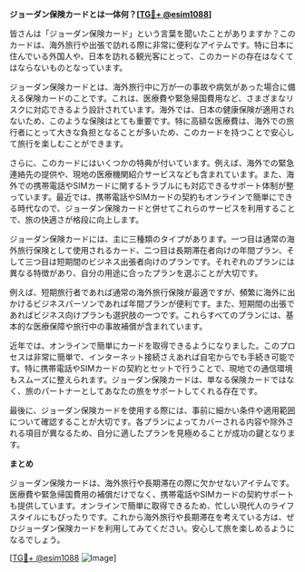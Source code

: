 **ジョーダン保険カードとは一体何？[[TG💪+ @esim1088](https://t.me/s/esim1088)]**

皆さんは「ジョーダン保険カード」という言葉を聞いたことがありますか？このカードは、海外旅行や出張で訪れる際に非常に便利なアイテムです。特に日本に住んでいる外国人や、日本を訪れる観光客にとって、このカードの存在はなくてはならないものとなっています。

ジョーダン保険カードとは、海外旅行中に万が一の事故や病気があった場合に備える保険カードのことです。これは、医療費や緊急帰国費用など、さまざまなリスクに対応できるよう設計されています。海外では、日本の健康保険が適用されないため、このような保険はとても重要です。特に高額な医療費は、海外での旅行者にとって大きな負担となることが多いため、このカードを持つことで安心して旅行を楽しむことができます。

さらに、このカードにはいくつかの特典が付いています。例えば、海外での緊急連絡先の提供や、現地の医療機関紹介サービスなども含まれています。また、海外での携帯電話やSIMカードに関するトラブルにも対応できるサポート体制が整っています。最近では、携帯電話やSIMカードの契約もオンラインで簡単にできる時代なので、ジョーダン保険カードと併せてこれらのサービスを利用することで、旅の快適さが格段に向上します。

ジョーダン保険カードには、主に三種類のタイプがあります。一つ目は通常の海外旅行保険として使用されるカード、二つ目は長期滞在者向けの年間プラン、そして三つ目は短期間のビジネス出張者向けのプランです。それぞれのプランには異なる特徴があり、自分の用途に合ったプランを選ぶことが大切です。

例えば、短期旅行者であれば通常の海外旅行保険が最適ですが、頻繁に海外に出かけるビジネスパーソンであれば年間プランが便利です。また、短期間の出張であればビジネス向けプランも選択肢の一つです。これらすべてのプランには、基本的な医療保障や旅行中の事故補償が含まれています。

近年では、オンラインで簡単にカードを取得できるようになりました。このプロセスは非常に簡単で、インターネット接続さえあれば自宅からでも手続き可能です。特に携帯電話やSIMカードの契約とセットで行うことで、現地での通信環境もスムーズに整えられます。ジョーダン保険カードは、単なる保険カードではなく、旅のパートナーとしてあなたの旅をサポートしてくれる存在です。

最後に、ジョーダン保険カードを使用する際には、事前に細かい条件や適用範囲について確認することが大切です。各プランによってカバーされる内容や除外される項目が異なるため、自分に適したプランを見極めることが成功の鍵となります。

**まとめ**

ジョーダン保険カードは、海外旅行や長期滞在の際に欠かせないアイテムです。医療費や緊急帰国費用の補償だけでなく、携帯電話やSIMカードの契約サポートも提供しています。オンラインで簡単に取得できるため、忙しい現代人のライフスタイルにもぴったりです。これから海外旅行や長期滞在を考えている方は、ぜひジョーダン保険カードを利用してみてください。安心して旅を楽しめるようになるでしょう。

[[TG💪+ @esim1088](https://t.me/s/esim1088) ![Image](https://i.postimg.cc/Y0z9fWf4/image.png)]